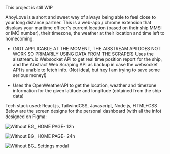 This project is still WIP

AhoyLove is a short and sweet way of always being able to feel close to your long distance partner. 
This is a web-app / chrome extension that displays your maritime officer's current location (based on their ship MMSI or IMO number), their timezone, the weather at their location and time left to homecoming. 

- (NOT APPLICABLE AT THE MOMENT, THE AISSTREAM API DOES NOT WORK SO PRIMARILY USING DATA FROM THE SCRAPER) Uses the aisstream.io Websocket API to get real time position report for the ship, and the Abstract Web Scraping API as backup in case the websocket API is unable to fetch info. (Not ideal, but hey I am trying to save some serious money!)

- Uses the OpenWeatherAPI to get the location, weather and timezone information for the given latitude and longitude (obtained from the ship data)

Tech stack used: React.js, TailwindCSS, Javascript, Node.js, HTML+CSS
Below are the screen designs for the personal dashboard (with all the info) designed on Figma:

![Without BG_ HOME PAGE- 12h](https://github.com/user-attachments/assets/91593e69-098f-41ff-a20d-5fd72439a273)

![Without BG_ HOME PAGE- 24h](https://github.com/user-attachments/assets/3a175e50-7dd2-4d01-915e-2f26902ccfdf)

![Without BG_ Settings modal](https://github.com/user-attachments/assets/c729eaf9-e1be-4487-96dd-61f312ee00db)


